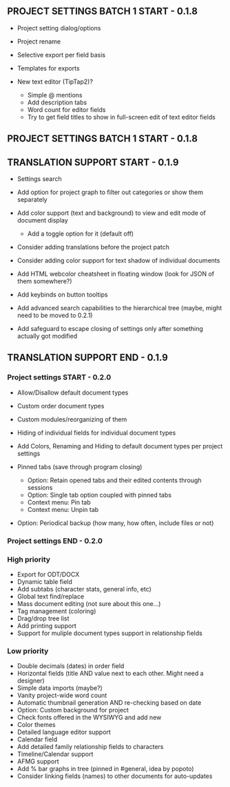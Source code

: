 
## PROJECT SETTINGS BATCH 1 START - 0.1.8

- Project setting dialog/options
- Project rename

- Selective export per field basis
- Templates for exports

- New text editor (TipTap2)?
  - Simple @ mentions
  - Add description tabs
  - Word count for editor fields
  - Try to get field titles to show in full-screen edit of text editor fields

## PROJECT SETTINGS BATCH 1 START - 0.1.8

## TRANSLATION SUPPORT START - 0.1.9

- Settings search
- Add option for project graph to filter out categories or show them separately

- Add color support (text and background) to view and edit mode of document display
  - Add a toggle option for it (default off)

- Consider adding translations before the project patch
- Consider adding color support for text shadow of individual documents
- Add HTML webcolor cheatsheet in floating window (look for JSON of them somewhere?)
- Add keybinds on button tooltips
- Add advanced search capabilities to the hierarchical tree (maybe, might need to be moved to 0.2.1)

- Add safeguard to escape closing of settings only after something actually got modified

## TRANSLATION SUPPORT END - 0.1.9

### Project settings START - 0.2.0

- Allow/Disallow default document types
- Custom order document types
- Custom modules/reorganizing of them
- Hiding of individual fields for individual document types
- Add Colors, Renaming and Hiding to default document types per project settings

- Pinned tabs (save through program closing)
  - Option: Retain opened tabs and their edited contents through sessions
  - Option: Single tab option coupled with pinned tabs
  - Context menu: Pin tab
  - Context menu: Unpin tab

- Option: Periodical backup (how many, how often, include files or not)

### Project settings END - 0.2.0

### High priority

- Export for ODT/DOCX
- Dynamic table field
- Add subtabs (character stats, general info, etc)
- Global text find/replace
- Mass document editing (not sure about this one...)
- Tag management (coloring)
- Drag/drop tree list
- Add printing support
- Support for muliple document types support in relationship fields

### Low priority

- Double decimals (dates) in order field
- Horizontal fields (title AND value next to each other. Might need a designer)
- Simple data imports (maybe?)
- Vanity project-wide word count
- Automatic thumbnail generation AND re-checking based on date
- Option: Custom background for project
- Check fonts offered in the WYSIWYG and add new
- Color themes
- Detailed language editor support
- Calendar field
- Add detailed family relationship fields to characters
- Timeline/Calendar support
- AFMG support
- Add % bar graphs in tree (pinned in #general, idea by popoto)
- Consider linking fields (names) to other documents for auto-updates
